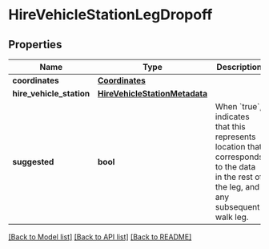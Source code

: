# HireVehicleStationLegDropoff

## Properties
Name | Type | Description | Notes
------------ | ------------- | ------------- | -------------
**coordinates** | [**Coordinates**](Coordinates.md) |  | 
**hire_vehicle_station** | [**HireVehicleStationMetadata**](HireVehicleStationMetadata.md) |  | [optional] 
**suggested** | **bool** | When &#x60;true&#x60;, indicates that this represents location that corresponds to the data in the rest of the leg, and any subsequent walk leg.  | [optional] 

[[Back to Model list]](../README.md#documentation-for-models) [[Back to API list]](../README.md#documentation-for-api-endpoints) [[Back to README]](../README.md)

